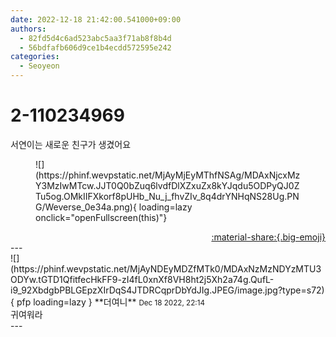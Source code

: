 ```yaml
---
date: 2022-12-18 21:42:00.541000+09:00
authors:
  - 82fd5d4c6ad523abc5aa3f71ab8f8b4d
  - 56bdfafb606d9ce1b4ecdd572595e242
categories:
  - Seoyeon
---
```


# 2-110234969

<div class="post-container" markdown="1">
<div class="content-container md-sidebar__scrollwrap" markdown="1">

서연이는 새로운 친구가 생겼어요
<figure markdown="1">
![](https://phinf.wevpstatic.net/MjAyMjEyMThfNSAg/MDAxNjcxMzY3MzIwMTcw.JJT0Q0bZuq6lvdfDlXZxuZx8kYJqdu5ODPyQJ0ZTu5og.OMkIIFXkorf8pUHb_Nu_j_fhvZIv_8q4drYNHqNS28Ug.PNG/Weverse_0e34a.png){ loading=lazy onclick="openFullscreen(this)"}
</figure>


</div>
</div>

<div style="text-align: right;" markdown="1">
<a href="https://weverse.io/fromis9/fanpost/2-110234969" style="text-align: right;">:material-share:{.big-emoji}</a>
</div>
---

<div class="comments-container md-sidebar__scrollwrap" markdown="1">
<div class="comment" markdown="1">
<div class='id-container' markdown="1">
![](https://phinf.wevpstatic.net/MjAyNDEyMDZfMTk0/MDAxNzMzNDYzMTU3ODYw.tGTD1QfitfecHkFF9-zI4fL0xnXf8VH8ht2j5Xh2a74g.QufL-i9_92XbdgbPBLGEpzXIrDqS4JTDRCqprDbYdJIg.JPEG/image.jpg?type=s72){ pfp loading=lazy }
**<span class="artist">더여니</span>** <small>Dec 18 2022, 22:14</small><br>
</div>
<div class='comment-body' markdown="1">
귀여워라
</div>
</div>
</div>
---
